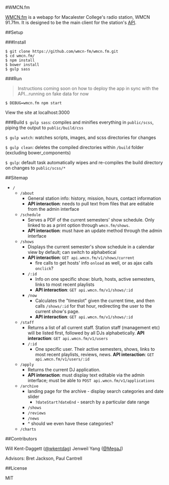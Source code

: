 #WMCN.fm

[WMCN.fm](http://wmcn.fm) is a webapp for Macalester College's radio station, WMCN 91.7fm. 
It is designed to be the main client for the station's [API](https://github.com/wmcn-fm/wmcn-api).

##Setup

###Install

```shell
$ git clone https://github.com/wmcn-fm/wmcn.fm.git
$ cd wmcn.fm/
$ npm install
$ bower install
$ gulp sass
```

###Run
> Instructions coming soon on how to deploy the app in sync with the API...running on fake data for now

```shell
$ DEBUG=wmcn.fm npm start
```

View the site at localhost:3000

###Build
`$ gulp sass`: compiles and minifies everything in `public/scss`, piping the output to `public/build/css`

`$ gulp watch`: watches scripts, images, and scss directories for changes

`$ gulp clean`: deletes the compiled directories within `/build` folder (excluding bower_components)

`$ gulp`: default task automatically wipes and re-compiles the build directory on changes to `public/scss/*`


##Sitemap

* `/`
  * `/about`
    * General station info: history, mission, hours, contact information
    * **API interaction**: needs to pull text from files that are editable from the admin interface
  * `/schedule`
    * Serves a PDF of the current semesters' show schedule. Only linked to as a print option through `wmcn.fm/shows`.
    * **API interaction**: must have an update method through the admin interface
  * `/shows`
    * Displays the current semester's show schedule in a calendar view by default; can switch to alphabetical
    * **API interaction**: `GET api.wmcn.fm/v1/shows/current`
      * fire calls to get hosts' info `onload` as well, or as ajax calls `onclick`?
    * `/:id`
      * Info on one specific show: blurb, hosts, active semesters, links to most recent playlists
      * **API interaction**: `GET api.wmcn.fm/v1/shows/:id`
    * `/now`
      * Calculates the "timeslot" given the current time, and then calls `/shows/:id` for that hour, redirecting the user to the current show's page.
      * **API interaction**: `GET api.wmcn.fm/v1/shows/:id`
  * `/staff`
    * Returns a list of all current staff. Station staff (management etc) will be listed first, followed by all DJs alphabetically. **API interaction**: `GET api.wmcn.fm/v1/users`
    * `/:id`
      * One specific user. Their active semesters, shows, links to most recent playlists, reviews, news. **API interaction**: `GET api.wmcn.fm/v1/users/:id`
  * `/apply`
    * Returns the current DJ application.
    * **API interaction**: must display text editable via the admin interface; must be able to `POST api.wmcn.fm/v1/applications`
  * `/archive`
    * landing page for the archive - display search categories and date slider
      * `?dateStart?dateEnd` - search by a particular date range
    * `/shows`
    * `/reviews`
    * `/news`
    * ^ should we even have these categories?
  * `/charts`

##Contributors

Will Kent-Daggett ([@wkentdag](https://github.com/wkentdag))
Jenweil Yang ([@MegaJ](https://github.com/MegaJ))

Advisors: Bret Jackson, Paul Cantrell

##License

MIT
  